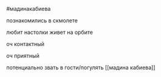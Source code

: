 #мадинакабиева

познакомились в скмолете

любит настолки живет на орбите 

оч контактный

оч приятный 

потенциально звать в гости/погулять
[[мадина кабиева]]
